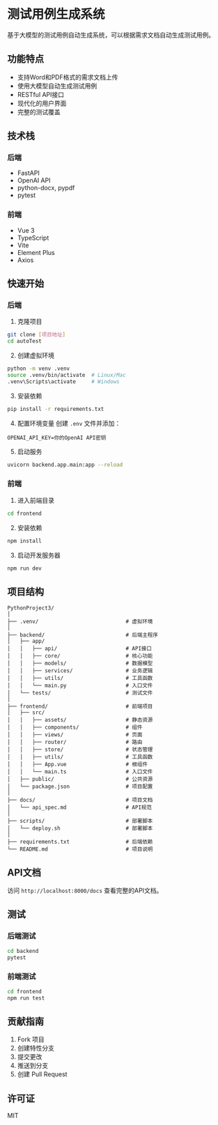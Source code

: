 # 测试用例生成系统

基于大模型的测试用例自动生成系统，可以根据需求文档自动生成测试用例。

## 功能特点

- 支持Word和PDF格式的需求文档上传
- 使用大模型自动生成测试用例
- RESTful API接口
- 现代化的用户界面
- 完整的测试覆盖

## 技术栈

### 后端
- FastAPI
- OpenAI API
- python-docx, pypdf
- pytest

### 前端
- Vue 3
- TypeScript
- Vite
- Element Plus
- Axios

## 快速开始

### 后端

1. 克隆项目
```bash
git clone [项目地址]
cd autoTest
```

2. 创建虚拟环境
```bash
python -m venv .venv
source .venv/bin/activate  # Linux/Mac
.venv\Scripts\activate     # Windows
```

3. 安装依赖
```bash
pip install -r requirements.txt
```

4. 配置环境变量
创建 `.env` 文件并添加：
```
OPENAI_API_KEY=你的OpenAI API密钥
```

5. 启动服务
```bash
uvicorn backend.app.main:app --reload
```

### 前端

1. 进入前端目录
```bash
cd frontend
```

2. 安装依赖
```bash
npm install
```

3. 启动开发服务器
```bash
npm run dev
```

## 项目结构

```
PythonProject3/
│
├── .venv/                            # 虚拟环境
│
├── backend/                          # 后端主程序
│   ├── app/                          
│   │   ├── api/                      # API接口
│   │   ├── core/                     # 核心功能
│   │   ├── models/                   # 数据模型
│   │   ├── services/                 # 业务逻辑
│   │   ├── utils/                    # 工具函数
│   │   └── main.py                   # 入口文件
│   └── tests/                        # 测试文件
│
├── frontend/                         # 前端项目
│   ├── src/
│   │   ├── assets/                   # 静态资源
│   │   ├── components/               # 组件
│   │   ├── views/                    # 页面
│   │   ├── router/                   # 路由
│   │   ├── store/                    # 状态管理
│   │   ├── utils/                    # 工具函数
│   │   ├── App.vue                   # 根组件
│   │   └── main.ts                   # 入口文件
│   ├── public/                       # 公共资源
│   └── package.json                  # 项目配置
│
├── docs/                             # 项目文档
│   └── api_spec.md                   # API规范
│
├── scripts/                          # 部署脚本
│   └── deploy.sh                     # 部署脚本
│
├── requirements.txt                  # 后端依赖
└── README.md                         # 项目说明
```

## API文档

访问 `http://localhost:8000/docs` 查看完整的API文档。

## 测试

### 后端测试
```bash
cd backend
pytest
```

### 前端测试
```bash
cd frontend
npm run test
```

## 贡献指南

1. Fork 项目
2. 创建特性分支
3. 提交更改
4. 推送到分支
5. 创建 Pull Request

## 许可证

MIT 